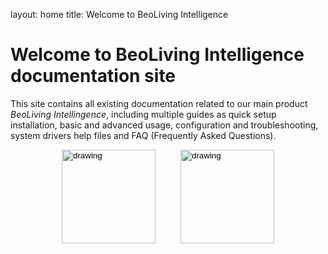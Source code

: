 layout: home
title: Welcome to BeoLiving Intelligence 
# Welcome to BeoLiving Intelligence documentation site

This site contains all existing documentation related to our main product _BeoLiving Intellingence_, including multiple guides as quick setup 
installation, basic and advanced usage, configuration and troubleshooting, system drivers help files and FAQ (Frequently Asked Questions).

<div style="margin:auto; width: 340px;">
 <div style="float:left">
  <input type="image" src="icons/guides.png" alt="drawing" width="150px" onclick="location.href='https://ik-avi.github.io/doctest/bli-guides/'"/>
  </div>

 <div style="float:right">
  <input type="image" src="icons/guides.png" alt="drawing" width="150px" onclick="location.href='https://ik-avi.github.io/doctest/bli-help-files/drivers/main.html'"/>
 </div>


